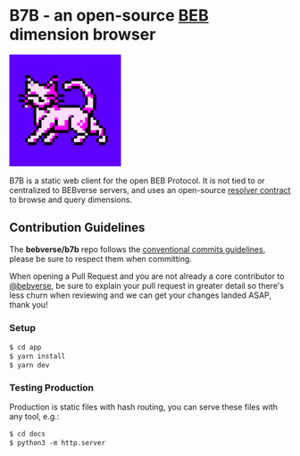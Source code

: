 # B7B - an open-source [BEB](https://github.com/bebverse/protocol) dimension browser

<img src="./b7b_logo.png" width="200" />

B7B is a static web client for the open BEB Protocol. It is not tied to or centralized to BEBverse servers, and uses an open-source [resolver contract](https://github.com/bebverse/contracts) to browse and query dimensions.

## Contribution Guidelines

The **bebverse/b7b** repo follows the [conventional commits guidelines](https://www.conventionalcommits.org/en/v1.0.0/#summary), please be sure to respect them when committing.

When opening a Pull Request and you are not already a core contributor to [@bebverse](https://github.com/bebverse), be sure to explain your pull request in greater detail so there's less churn when reviewing and we can get your changes landed ASAP, thank you!

### Setup

```
$ cd app
$ yarn install
$ yarn dev
```

### Testing Production

Production is static files with hash routing, you can serve these files with any tool, e.g.:

```
$ cd docs
$ python3 -m http.server
```
